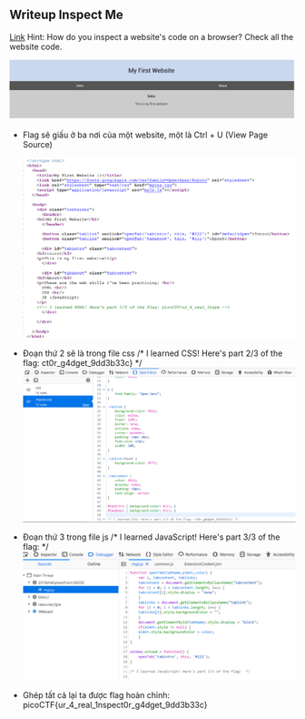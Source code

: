 ## Writeup Inspect Me
[Link](http://2018shell.picoctf.com:56252)
Hint: 
    How do you inspect a website's code on a browser?
    Check all the website code.

<img src="./1.png">

- Flag sẽ giấu ở ba nơi của một website, một là Ctrl + U (View Page Source)
  <!-- I learned HTML! Here's part 1/3 of the flag: picoCTF{ur_4_real_1nspe -->
  <img src="./2.png">

- Đoạn thứ 2 sẽ là trong file css
  /* I learned CSS! Here's part 2/3 of the flag: ct0r_g4dget_9dd3b33c} */
  <img src="./3.png">

- Đoạn thứ 3 trong file js
  /* I learned JavaScript! Here's part 3/3 of the flag:  */
  <img src="./4.png">

- Ghép tất cả lại ta được flag hoàn chỉnh: picoCTF{ur_4_real_1nspect0r_g4dget_9dd3b33c}